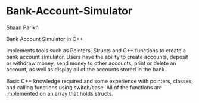 # Bank-Account-Simulator
Shaan Parikh

Bank Account Simulator in C++

Implements tools such as Pointers, Structs and C++ functions to create a bank account simulator. Users have the ability to create accounts, deposit or withdraw money, send money to other accounts, print or delete an account, as well as display all of the accounts stored in the bank.

Basic C++ knowledge required and some experience with pointers, classes, and calling functions using switch/case. All of the functions are implemented on an array that holds structs.
